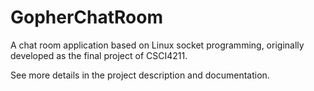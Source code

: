 # GopherChatRoom
A chat room application based on Linux socket programming, originally developed as the final project of CSCI4211.

See more details in the project description and documentation.
